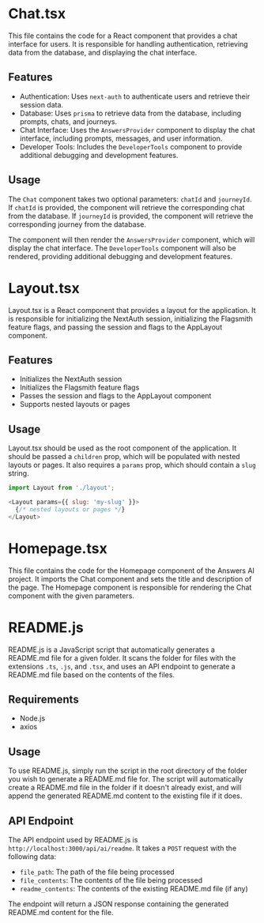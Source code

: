 
# Chat.tsx

This file contains the code for a React component that provides a chat interface for users. It is responsible for handling authentication, retrieving data from the database, and displaying the chat interface.

## Features

- Authentication: Uses `next-auth` to authenticate users and retrieve their session data.
- Database: Uses `prisma` to retrieve data from the database, including prompts, chats, and journeys.
- Chat Interface: Uses the `AnswersProvider` component to display the chat interface, including prompts, messages, and user information.
- Developer Tools: Includes the `DeveloperTools` component to provide additional debugging and development features.

## Usage

The `Chat` component takes two optional parameters: `chatId` and `journeyId`. If `chatId` is provided, the component will retrieve the corresponding chat from the database. If `journeyId` is provided, the component will retrieve the corresponding journey from the database.

The component will then render the `AnswersProvider` component, which will display the chat interface. The `DeveloperTools` component will also be rendered, providing additional debugging and development features.

# Layout.tsx

Layout.tsx is a React component that provides a layout for the application. It is responsible for initializing the NextAuth session, initializing the Flagsmith feature flags, and passing the session and flags to the AppLayout component.

## Features

- Initializes the NextAuth session
- Initializes the Flagsmith feature flags
- Passes the session and flags to the AppLayout component
- Supports nested layouts or pages

## Usage

Layout.tsx should be used as the root component of the application. It should be passed a `children` prop, which will be populated with nested layouts or pages. It also requires a `params` prop, which should contain a `slug` string.

```js
import Layout from './layout';

<Layout params={{ slug: 'my-slug' }}>
  {/* nested layouts or pages */}
</Layout>
```

# Homepage.tsx
This file contains the code for the Homepage component of the Answers AI project. It imports the Chat component and sets the title and description of the page. The Homepage component is responsible for rendering the Chat component with the given parameters.

# README.js

README.js is a JavaScript script that automatically generates a README.md file for a given folder. It scans the folder for files with the extensions `.ts`, `.js`, and `.tsx`, and uses an API endpoint to generate a README.md file based on the contents of the files.

## Requirements

- Node.js
- axios

## Usage

To use README.js, simply run the script in the root directory of the folder you wish to generate a README.md file for. The script will automatically create a README.md file in the folder if it doesn't already exist, and will append the generated README.md content to the existing file if it does.

## API Endpoint

The API endpoint used by README.js is `http://localhost:3000/api/ai/readme`. It takes a `POST` request with the following data:

- `file_path`: The path of the file being processed
- `file_contents`: The contents of the file being processed
- `readme_contents`: The contents of the existing README.md file (if any)

The endpoint will return a JSON response containing the generated README.md content for the file.
